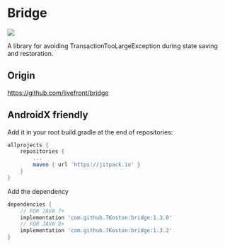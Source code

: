 # Bridge

[![](https://jitpack.io/v/7Koston/bridge.svg)](https://jitpack.io/#7Koston/bridge)

A library for avoiding TransactionTooLargeException during state saving and restoration.

## Origin

https://github.com/livefront/bridge

## AndroidX friendly

Add it in your root build.gradle at the end of repositories:
```gradle
allprojects {
    repositories {
        ...
        maven { url 'https://jitpack.io' }
    }
}
```
Add the dependency
```gradle
dependencies {
    // FOR JAVA 7+
    implementation 'com.github.7Koston:bridge:1.3.0'
    // FOR JAVA 8+
    implementation 'com.github.7Koston:bridge:1.3.2'
}
```